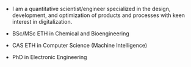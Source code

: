 - I am a quantitative scientist/engineer specialized in the design, development, and optimization of products and processes with keen interest in digitalization.
  
- BSc/MSc ETH in Chemical and Bioengineering
- CAS ETH in Computer Science (Machine Intelligence)
- PhD in Electronic Engineering

<!---
gtancev/gtancev is a ✨ special ✨ repository because its `README.md` (this file) appears on your GitHub profile.
You can click the Preview link to take a look at your changes.
--->
